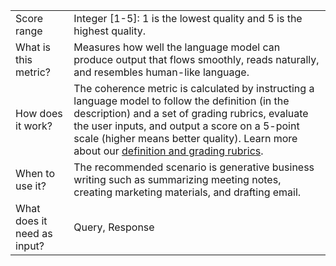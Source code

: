 | 	| |
| -- | -- |
| Score range |	Integer [1-5]: 1 is the lowest quality and 5 is the highest quality. |
| What is this metric? | Measures how well the language model can produce output that flows smoothly, reads naturally, and resembles human-like language. |
| How does it work? | The coherence metric is calculated by instructing a language model to follow the definition (in the description) and a set of grading rubrics, evaluate the user inputs, and output a score on a 5-point scale (higher means better quality). Learn more about our [definition and grading rubrics](https://learn.microsoft.com/azure/ai-studio/concepts/evaluation-metrics-built-in?tabs=warning#ai-assisted-coherence).  |
| When to use it? |	The recommended scenario is generative business writing such as summarizing meeting notes, creating marketing materials, and drafting email. |
| What does it need as input? |	Query, Response |
